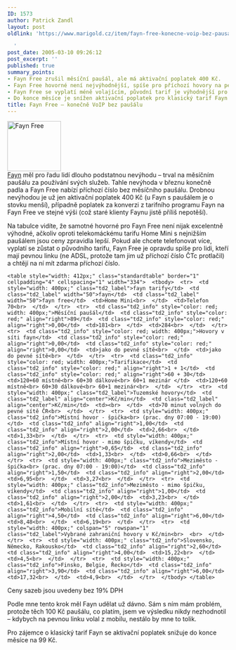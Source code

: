```yaml
---
ID: 1573
author: Patrick Zandl
layout: post
oldlink: 'https://www.marigold.cz/item/fayn-free-konecne-voip-bez-pausalu

  '
post_date: 2005-03-10 09:26:12
post_excerpt: ''
published: true
summary_points:
- Fayn Free zrušil měsíční paušál, ale má aktivační poplatek 400 Kč.
- Fayn Free hovorné není nejvýhodnější, spíše pro příchozí hovory na pevnou linku.
- Fayn Free se vyplatí méně volajícím, původní tarif je výhodnější pro časté hovory.
- Do konce měsíce je snížen aktivační poplatek pro klasický tarif Fayn na 99 Kč.
title: Fayn Free – konečně VoIP bez paušálu
---
```


<div class="rightbox"><img src="/wp-content/uploads/20050310-cedulka_faynfree.gif" alt="Fayn Free" width="122" height="114" /></div><a href="http://www.fayn.cz">Fayn</a> měl pro řadu lidí dlouho podstatnou nevýhodu – trval na měsíčním paušálu za používání svých služeb. Tahle nevýhoda v březnu konečně padla a Fayn Free nabízí příchozí číslo bez měsíčního paušálu. Drobnou nevýhodou je už jen aktivační poplatek 400 Kč (u Fayn s paušálem je o stovku menší), případně poplatek za konverzi z tarifního programu Fayn na Fayn Free ve stejné výši (což staré klienty Faynu jistě příliš nepotěší).</p>

<p>Na tabulce vidíte, že samotné hovorné pro Fayn Free není nijak excelentně výhodné, ačkoliv oproti telekomáckému tarifu Home Mini s nejnižším paušálem jsou ceny zpravidla lepší. Pokud ale chcete telefonovat více, vyplatí se zůstat o původního tarifu, Fayn Free je opravdu spíše pro lidi, kteří mají pevnou linku (ne ADSL, protože tam jim už příchozí číslo ČTc protlačil) a chtějí na ní mít zdarma příchozí číslo. </p>

	<table style="width: 412px;" class="standardtable" border="1"  cellpadding="4" cellspacing="1" width="334">  <tbody>  <tr>  <td style="width: 400px;" class="td2_label">fayn tarify</td>  <td class="td2_label" width="50">fayn</td>  <td class="td2_label" width="50">fayn free</td>  <td>Home Mini<br>  </td>  <td>Telefon 70<br>  </td>  </tr>  <tr>  <td class="td2_info" style="color: red; width: 400px;">Měsíční paušál</td>  <td class="td2_info" style="color: red;" align="right">89</td>  <td class="td2_info" style="color: red;" align="right">0,00</td>  <td>181<br>  </td>  <td>284<br>  </td>  </tr>  <tr>  <td class="td2_info" style="color: red; width: 400px;">Hovory v síti fayn</td>  <td class="td2_info" style="color: red;" align="right">0,00</td>  <td class="td2_info" style="color: red;" align="right">0,00</td>  <td>jako do pevné sítě<br>  </td>  <td>jako do pevné sítě<br>  </td>  </tr>  <tr>  <td class="td2_info" style="color: red; width: 400px;">Tarifikace</td>  <td class="td2_info" style="color: red;" align="right">1 + 1</td>  <td class="td2_info" style="color: red;" align="right">60 + 30</td>  <td>120+60 místně<br> 60+30 dálkové<br> 60+1 mezinár </td>  <td>120+60 místně<br> 60+30 dálkové<br> 60+1 mezinár<br>  </td>  </tr>  <tr>  <td style="width: 400px;" class="td2_label">Tuzemské hovory</td>  <td class="td2_label" align="center">Kč/min</td>  <td class="td2_label" align="center">Kč/min</td>  <td><br>  </td>  <td>70 minut volných do pevné sítě ČR<br>  </td>  </tr>  <tr>  <td style="width: 400px;" class="td2_info">Místní hovor - špička<br> (prac. dny 07:00 - 19:00)</td>  <td class="td2_info" align="right">1,00</td>  <td class="td2_info" align="right">2,00</td>  <td>2,66<br>  </td>  <td>1,33<br>  </td>  </tr>  <tr>  <td style="width: 400px;" class="td2_info">Místní hovor - mimo špičku, víkendy</td>  <td class="td2_info" align="right">0,65</td>  <td class="td2_info" align="right">2,00</td>  <td>1,33<br>  </td>  <td>0,66<br>  </td>  </tr>  <tr>  <td style="width: 400px;" class="td2_info">Meziměsto - špička<br> (prac. dny 07:00 - 19:00)</td>  <td class="td2_info" align="right">1,50</td>  <td class="td2_info" align="right">2,00</td>  <td>6,95<br>  </td>  <td>3,27<br>  </td>  </tr>  <tr>  <td style="width: 400px;" class="td2_info">Meziměsto - mimo špičku, víkendy</td>  <td class="td2_info" align="right">1,00</td>  <td class="td2_info" align="right">2,00</td>  <td>3,23<br>  </td>  <td>1,61<br>  </td>  </tr>  <tr>  <td style="width: 400px;" class="td2_info">Mobilní sítě</td>  <td class="td2_info" align="right">4,50</td>  <td class="td2_info" align="right">6,00</td>  <td>8,48<br>  </td>  <td>6,19<br>  </td>  </tr>  <tr>  <td style="width: 400px;" colspan="5" rowspan="1" class="td2_label">Vybrané zahraniční hovory v Kč/min<br>  <br>  </td>  </tr>  <tr>  <td style="width: 400px;" class="td2_info">Slovensko, Německo, Rakousko</td>  <td class="td2_info" align="right">2,60</td>  <td class="td2_info" align="right">4,00</td>  <td>15,22<br>  </td>  <td>4,5<br>  </td>  </tr>  <tr>  <td style="width: 400px;" class="td2_info">Finsko, Belgie, Řecko</td>  <td class="td2_info" align="right">3,90</td>  <td class="td2_info" align="right">6,00</td>  <td>17,32<br>  </td>  <td>4,9<br>  </td>  </tr>  </tbody> </table>
<p> <span class="gnormal">Ceny sazeb jsou uvedeny bez 19% DPH</span> <br></p>

<p>Podle mne tento krok měl Fayn udělat už dávno. Sám s ním mám problém, protože těch 100 Kč paušálu, co platím, jsem ve výsledku nikdy nezhodnotil – kdybych na pevnou linku volal z mobilu, nestálo by mne to tolik.  </p>

<p>Pro zájemce o klasický tarif Fayn se aktivační poplatek snižuje do konce měsíce na 99 Kč.
</p>